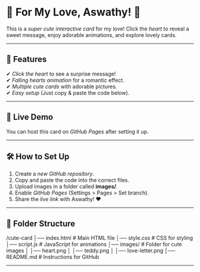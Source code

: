 # 💖 For My Love, Aswathy! 💖

This is a *super cute interactive card* for my love! Click the *heart* to reveal a sweet message, enjoy adorable animations, and explore lovely cards.  

---

## 🌟 Features  
✔ *Click the heart* to see a surprise message!  
✔ *Falling hearts animation* for a romantic effect.  
✔ *Multiple cute cards* with adorable pictures.  
✔ *Easy setup* (Just copy & paste the code below).  

---

## 🚀 Live Demo  
You can host this card on *GitHub Pages* after setting it up.  

---

## 🛠 How to Set Up  
1. Create a *new GitHub repository*.  
2. Copy and paste the code into the correct files.  
3. Upload images in a folder called **images/**.  
4. Enable *GitHub Pages* (Settings > Pages > Set branch).  
5. Share the *live link* with Aswathy! ❤  

---

## 📁 Folder Structure
/cute-card │── index.html        # Main HTML file
│── style.css         # CSS for styling
│── script.js         # JavaScript for animations
│── images/           # Folder for cute images
│   │── heart.png
│   │── teddy.png
│   │── love-letter.png
│── README.md         # Instructions for GitHub

---
